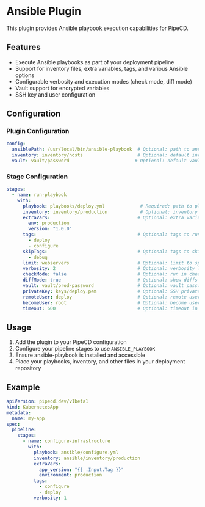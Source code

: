 # Ansible Plugin

This plugin provides Ansible playbook execution capabilities for PipeCD.

## Features

- Execute Ansible playbooks as part of your deployment pipeline
- Support for inventory files, extra variables, tags, and various Ansible options
- Configurable verbosity and execution modes (check mode, diff mode)
- Vault support for encrypted variables
- SSH key and user configuration

## Configuration

### Plugin Configuration

```yaml
config:
  ansiblePath: /usr/local/bin/ansible-playbook  # Optional: path to ansible-playbook binary
  inventory: inventory/hosts                    # Optional: default inventory file
  vault: vault/password                        # Optional: default vault password file
```

### Stage Configuration

```yaml
stages:
  - name: run-playbook
    with:
      playbook: playbooks/deploy.yml             # Required: path to playbook file
      inventory: inventory/production            # Optional: inventory file (overrides plugin config)
      extraVars:                                # Optional: extra variables
        env: production
        version: "1.0.0"
      tags:                                     # Optional: tags to run
        - deploy
        - configure
      skipTags:                                 # Optional: tags to skip
        - debug
      limit: webservers                         # Optional: limit to specific hosts
      verbosity: 2                              # Optional: verbosity level (0-4)
      checkMode: false                          # Optional: run in check mode
      diffMode: true                            # Optional: show diffs
      vault: vault/prod-password                # Optional: vault password file
      privateKey: keys/deploy.pem               # Optional: SSH private key
      remoteUser: deploy                        # Optional: remote user
      becomeUser: root                          # Optional: become user
      timeout: 600                              # Optional: timeout in seconds
```

## Usage

1. Add the plugin to your PipeCD configuration
2. Configure your pipeline stages to use `ANSIBLE_PLAYBOOK`
3. Ensure ansible-playbook is installed and accessible
4. Place your playbooks, inventory, and other files in your deployment repository

## Example

```yaml
apiVersion: pipecd.dev/v1beta1
kind: KubernetesApp
metadata:
  name: my-app
spec:
  pipeline:
    stages:
      - name: configure-infrastructure
        with:
          playbook: ansible/configure.yml
          inventory: ansible/inventory/production
          extraVars:
            app_version: "{{ .Input.Tag }}"
            environment: production
          tags:
            - configure
            - deploy
          verbosity: 1
```